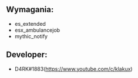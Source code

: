 ## Wymagania:
- es_extended
- esx_ambulancejob
- mythic_notify

## Developer:
- D4RK#1883(https://www.youtube.com/c/klakux)
